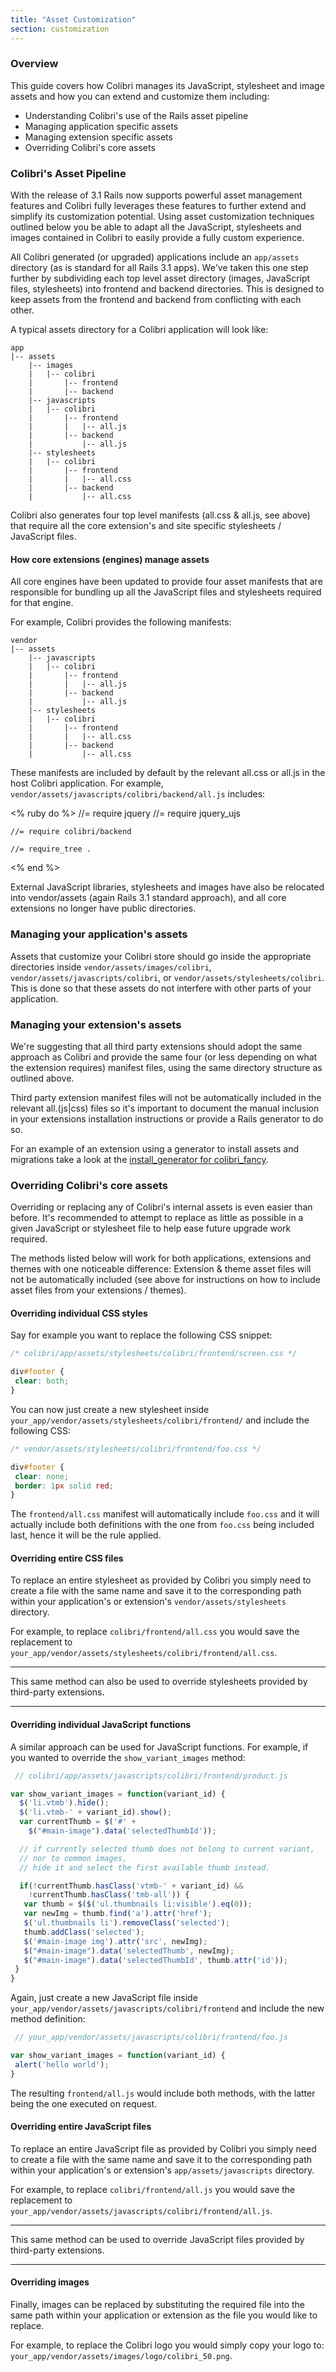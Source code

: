 ```yaml
---
title: "Asset Customization"
section: customization
---
```


### Overview

This guide covers how Colibri manages its JavaScript, stylesheet and image
assets and how you can extend and customize them including:

-   Understanding Colibri's use of the Rails asset pipeline
-   Managing application specific assets
-   Managing extension specific assets
-   Overriding Colibri's core assets

### Colibri's Asset Pipeline

With the release of 3.1 Rails now supports powerful asset management
features and Colibri fully leverages these features to further extend and
simplify its customization potential. Using asset customization
techniques outlined below you be able to adapt all the JavaScript,
stylesheets and images contained in Colibri to easily provide a fully
custom experience.

All Colibri generated (or upgraded) applications include an `app/assets`
directory (as is standard for all Rails 3.1 apps). We've taken this one
step further by subdividing each top level asset directory (images,
JavaScript files, stylesheets) into frontend and backend directories. This is
designed to keep assets from the frontend and backend from conflicting with each other.

A typical assets directory for a Colibri application will look like:

    app
    |-- assets
        |-- images
        |   |-- colibri
        |       |-- frontend
        |       |-- backend
        |-- javascripts
        |   |-- colibri
        |       |-- frontend
        |       |   |-- all.js
        |       |-- backend
        |           |-- all.js
        |-- stylesheets
        |   |-- colibri
        |       |-- frontend
        |       |   |-- all.css
        |       |-- backend
        |           |-- all.css

Colibri also generates four top level manifests (all.css & all.js, see
above) that require all the core extension's and site specific
stylesheets / JavaScript files.

#### How core extensions (engines) manage assets

All core engines have been updated to provide four asset manifests that
are responsible for bundling up all the JavaScript files and stylesheets
required for that engine.

For example, Colibri provides the following manifests:

    vendor
    |-- assets
        |-- javascripts
        |   |-- colibri
        |       |-- frontend
        |       |   |-- all.js
        |       |-- backend
        |           |-- all.js
        |-- stylesheets
        |   |-- colibri
        |       |-- frontend
        |       |   |-- all.css
        |       |-- backend
        |           |-- all.css

These manifests are included by default by the
relevant all.css or all.js in the host Colibri application. For example,
`vendor/assets/javascripts/colibri/backend/all.js` includes:

<% ruby do %>
    //= require jquery
    //= require jquery_ujs

    //= require colibri/backend

    //= require_tree .
<% end %>

External JavaScript libraries, stylesheets and images have also be
relocated into vendor/assets (again Rails 3.1 standard approach), and
all core extensions no longer have public directories.

### Managing your application's assets

Assets that customize your Colibri store should go inside the appropriate
directories inside `vendor/assets/images/colibri`, `vendor/assets/javascripts/colibri`,
or `vendor/assets/stylesheets/colibri`. This is done so that these assets do
not interfere with other parts of your application.

### Managing your extension's assets

We're suggesting that all third party extensions should adopt the same
approach as Colibri and provide the same four (or less depending on
what the extension requires) manifest files, using the same directory
structure as outlined above.

Third party extension manifest files will not be automatically included
in the relevant all.(js|css) files so it's important to document the
manual inclusion in your extensions installation instructions or provide
a Rails generator to do so.

For an example of an extension using a generator to install assets and
migrations take a look at the [install_generator for colibri_fancy](https://github.com/colibri/colibri_fancy/blob/master/lib/generators/colibri_fancy/install/install_generator.rb).

### Overriding Colibri's core assets

Overriding or replacing any of Colibri's internal assets is even easier
than before. It's recommended to attempt to replace as little as
possible in a given JavaScript or stylesheet file to help ease future
upgrade work required.

The methods listed below will work for both applications, extensions and
themes with one noticeable difference: Extension & theme asset files
will not be automatically included (see above for instructions on how to
include asset files from your extensions / themes).

#### Overriding individual CSS styles

Say for example you want to replace the following CSS snippet:

```css
/* colibri/app/assets/stylesheets/colibri/frontend/screen.css */

div#footer {
 clear: both;
}
```

You can now just create a new stylesheet inside
`your_app/vendor/assets/stylesheets/colibri/frontend/` and include the following CSS:

```css
/* vendor/assets/stylesheets/colibri/frontend/foo.css */

div#footer {
 clear: none;
 border: 1px solid red;
}
```

The `frontend/all.css` manifest will automatically include `foo.css` and it
will actually include both definitions with the one from `foo.css` being
included last, hence it will be the rule applied.

#### Overriding entire CSS files

To replace an entire stylesheet as provided by Colibri you simply need to
create a file with the same name and save it to the corresponding path
within your application's or extension's `vendor/assets/stylesheets`
directory.

For example, to replace `colibri/frontend/all.css` you would save the replacement
to `your_app/vendor/assets/stylesheets/colibri/frontend/all.css`.

***
This same method can also be used to override stylesheets provided by
third-party extensions.
***

#### Overriding individual JavaScript functions

A similar approach can be used for JavaScript functions. For example, if
you wanted to override the `show_variant_images` method:

```javascript
 // colibri/app/assets/javascripts/colibri/frontend/product.js

var show_variant_images = function(variant_id) {
  $('li.vtmb').hide();
  $('li.vtmb-' + variant_id).show();
  var currentThumb = $('#' +
    $("#main-image").data('selectedThumbId'));

  // if currently selected thumb does not belong to current variant,
  // nor to common images,
  // hide it and select the first available thumb instead.

  if(!currentThumb.hasClass('vtmb-' + variant_id) &&
    !currentThumb.hasClass('tmb-all')) {
   var thumb = $($('ul.thumbnails li:visible').eq(0));
   var newImg = thumb.find('a').attr('href');
   $('ul.thumbnails li').removeClass('selected');
   thumb.addClass('selected');
   $('#main-image img').attr('src', newImg);
   $("#main-image").data('selectedThumb', newImg);
   $("#main-image").data('selectedThumbId', thumb.attr('id'));
 }
}
```

Again, just create a new JavaScript file inside
`your_app/vendor/assets/javascripts/colibri/frontend` and include the new method
definition:

```javascript
 // your_app/vendor/assets/javascripts/colibri/frontend/foo.js

var show_variant_images = function(variant_id) {
 alert('hello world');
}
```

The resulting `frontend/all.js` would include both methods, with the latter
being the one executed on request.

#### Overriding entire JavaScript files

To replace an entire JavaScript file as provided by Colibri you simply
need to create a file with the same name and save it to the
corresponding path within your application's or extension's
`app/assets/javascripts` directory.

For example, to replace `colibri/frontend/all.js` you would save the replacement to
`your_app/vendor/assets/javascripts/colibri/frontend/all.js`.

***
This same method can be used to override JavaScript files provided
by third-party extensions.
***

#### Overriding images

Finally, images can be replaced by substituting the required file into
the same path within your application or extension as the file you would
like to replace.

For example, to replace the Colibri logo you would simply copy your logo
to: `your_app/vendor/assets/images/logo/colibri_50.png`.
